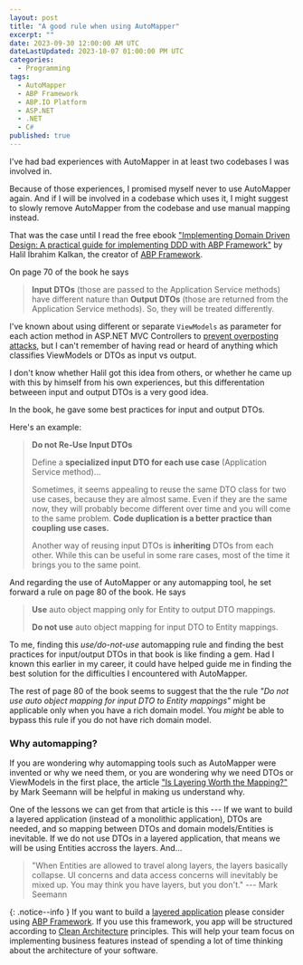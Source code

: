 ```yaml
---
layout: post
title: "A good rule when using AutoMapper"
excerpt: ""
date: 2023-09-30 12:00:00 AM UTC
dateLastUpdated: 2023-10-07 01:00:00 PM UTC
categories:
  - Programming
tags: 
  - AutoMapper
  - ABP Framework
  - ABP.IO Platform
  - ASP.NET
  - .NET
  - C#
published: true
---
```


I've had bad experiences with AutoMapper in at least two codebases I was involved in.

Because of those experiences, I promised myself never to use AutoMapper again. And if I will be involved in a codebase which uses it, I might suggest to slowly remove AutoMapper from the codebase and use manual mapping instead.

That was the case until I read the free ebook ["Implementing Domain Driven Design: A practical guide for implementing DDD with ABP Framework"](https://abp.io/books/implementing-domain-driven-design) by Halil İbrahim Kalkan, the creator of [ABP Framework](https://abp.io/).

On page 70 of the book he says

> **Input DTOs** (those are passed to the Application Service
methods) have different nature than **Output DTOs** (those are
returned from the Application Service methods). So, they will be
treated differently.

I've known about using different or separate `ViewModels` as parameter for each action method in ASP.NET MVC Controllers to [prevent overposting attacks](https://www.hanselman.com/blog/aspnet-overpostingmass-assignment-model-binding-security), but I can't remember of having read or heard of anything which classifies ViewModels or DTOs as input vs output. 

I don't know whether Halil got this idea from others, or whether he came up with this by himself from his own experiences, but this differentation betweeen input and output DTOs is a very good idea.

In the book, he gave some best practices for input and output DTOs.

Here's an example:

> **Do not Re-Use Input DTOs**
>
> Define a **specialized input DTO for each use case** (Application
Service method)...
> 
> Sometimes, it seems appealing to reuse the same DTO class for
two use cases, because they are almost same. Even if they are the
same now, they will probably become different over time and
you will come to the same problem. **Code duplication is a better practice than coupling use cases.**
>
> Another way of reusing input DTOs is **inheriting** DTOs from
each other. While this can be useful in some rare cases, most of
the time it brings you to the same point.

And regarding the use of AutoMapper or any automapping tool, he set forward a rule on page 80 of the book. He says

> **Use** auto object mapping only for Entity to output DTO mappings.
>
> **Do not use** auto object mapping for input DTO to Entity mappings.

To me, finding this _use/do-not-use_ automapping rule and finding the best practices for input/output DTOs in that book is like finding a gem. Had I known this earlier in my career, it could have helped guide me in finding the best solution for the difficulties I encountered with AutoMapper.

The rest of page 80 of the book seems to suggest that the the rule _"Do not use auto object mapping for input DTO to Entity mappings"_ might be applicable only when you have a rich domain model. You _might_ be able to bypass this rule if you do not have rich domain model.


### Why automapping?

If you are wondering why automapping tools such as AutoMapper were invented or why we need them, or you are wondering why we need DTOs or ViewModels in the first place, the article ["Is Layering Worth the Mapping?"](https://blog.ploeh.dk/2012/02/09/IsLayeringWorththeMapping/) by Mark Seemann will be helpful in making us understand why.

One of the lessons we can get from that article is this --- If we want to build a layered application (instead of a monolithic application), DTOs are needed, and so mapping between DTOs and domain models/Entities is inevitable. If we do not use DTOs in a layered application, that means we will be using Entities accross the layers. And...

> "When Entities are allowed to travel along layers, the layers basically collapse. UI concerns and data access concerns will inevitably be mixed up. You may think you have layers, but you don't."
> --- Mark Seemann


{: .notice--info }
If you want to build a [layered application](https://blog.ploeh.dk/2013/12/03/layers-onions-ports-adapters-its-all-the-same/) please consider using [ABP Framework](https://abp.io/). If you use this framework, you app will be structured according to [Clean Architecture](https://blog.cleancoder.com/uncle-bob/2012/08/13/the-clean-architecture.html) principles. This will help your team focus on implementing business features instead of spending a lot of time thinking about the architecture of your software.
